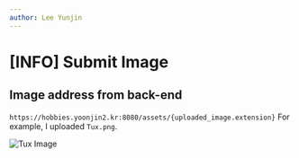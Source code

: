```yaml
---
author: Lee Yunjin
---
```


# [INFO] Submit Image

## Image address from back-end

`https://hobbies.yoonjin2.kr:8080/assets/{uploaded_image.extension}`
For example, I uploaded `Tux.png`.

![Tux Image](https://hobbies.yoonjin2.kr:8080/assets/Tux.png)
